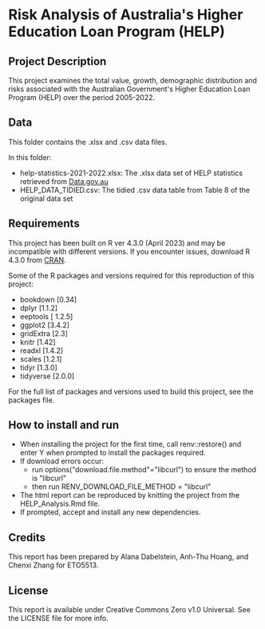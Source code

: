 # Risk Analysis of Australia's Higher Education Loan Program (HELP)

## Project Description

This project examines the total value, growth, demographic distribution and risks associated with the Australian Government's Higher Education Loan Program (HELP) over the period 2005-2022.

## Data

This folder contains the .xlsx and .csv data files.

In this folder:

- help-statistics-2021-2022.xlsx: The .xlsx data set of HELP statistics retrieved from [Data.gov.au](https://data.gov.au/dataset/ds-dga-ce4c58ec-c930-4a05-8a37-f244d960e5f8/details?q=taxation%20statistics)
- HELP_DATA_TIDIED.csv: The tidied .csv data table from Table 8 of the original data set

## Requirements

This project has been built on R ver 4.3.0 (April 2023) and may be incompatible with different versions. 
If you encounter issues, download R 4.3.0 from [CRAN](https://cran.r-project.org/).

Some of the R packages and versions required for this reproduction of this project:

- bookdown [0.34]
- dplyr [1.1.2]
- eeptools [ 1.2.5]
- ggplot2 [3.4.2]
- gridExtra [2.3]
- knitr [1.42]
- readxl [1.4.2]
- scales [1.2.1]
- tidyr [1.3.0]
- tidyverse [2.0.0]

For the full list of packages and versions used to build this project, see the packages file. 

## How to install and run

- When installing the project for the first time, call renv::restore() and enter Y when prompted to install the packages required.
- If download errors occur:
    - run options("download.file.method"="libcurl") to ensure the method is "libcurl"
    - then run RENV_DOWNLOAD_FILE_METHOD = "libcurl"
- The html report can be reproduced by knitting the project from the HELP_Analysis.Rmd file.
- If prompted, accept and install any new dependencies.

## Credits

This report has been prepared by Alana Dabelstein, Anh-Thu Hoang, and Chenxi Zhang for ETO5513.

## License

This report is available under Creative Commons Zero v1.0 Universal. See the LICENSE file for more info.
